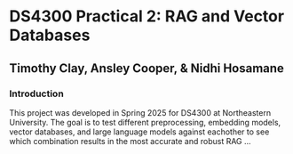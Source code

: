 # DS4300 Practical 2: RAG and Vector Databases
## Timothy Clay, Ansley Cooper, & Nidhi Hosamane

### Introduction
This project was developed in Spring 2025 for DS4300 at Northeastern University. The goal is to test different preprocessing, embedding models, vector databases, and large language models against eachother to see which combination results in the most accurate and robust RAG ... 
